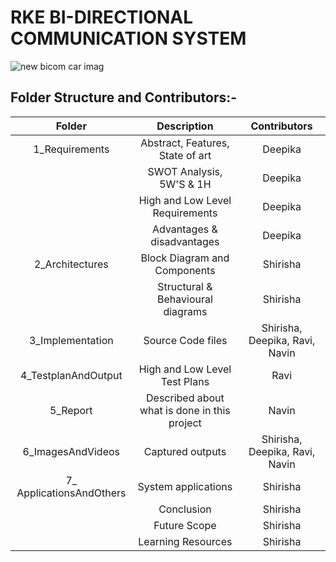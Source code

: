 # RKE BI-DIRECTIONAL COMMUNICATION SYSTEM
  ![new bicom car imag](https://user-images.githubusercontent.com/98866123/157823687-00a56937-bd70-4d13-a622-7abfc88dd42b.PNG)

## Folder Structure and Contributors:-
   | Folder | Description | Contributors |
   |:---:|:---:|:---:|
   | 1_Requirements | Abstract, Features, State of art | Deepika |
   |                | SWOT Analysis, 5W'S & 1H | Deepika |
   |                | High and Low Level Requirements | Deepika |
   |                | Advantages & disadvantages | Deepika |
   | 2_Architectures | Block Diagram and Components | Shirisha |
   |                 | Structural & Behavioural diagrams | Shirisha |
   | 3_Implementation | Source Code files | Shirisha, Deepika, Ravi, Navin |
   | 4_TestplanAndOutput | High and Low Level Test Plans | Ravi |
   | 5_Report | Described about what is done in this project | Navin |
   | 6_ImagesAndVideos | Captured outputs | Shirisha, Deepika, Ravi, Navin |
   | 7_ ApplicationsAndOthers | System applications | Shirisha |
   |                          | Conclusion | Shirisha |
   |                          | Future Scope | Shirisha |
   |                          | Learning Resources | Shirisha |
